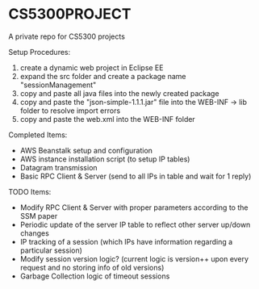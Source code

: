 # CS5300PROJECT
A private repo for CS5300 projects

Setup Procedures:

1) create a dynamic web project in Eclipse EE <br>
2) expand the src folder and create a package name "sessionManagement" <br>
3) copy and paste all java files into the newly created package <br>
4) copy and paste the "json-simple-1.1.1.jar" file into the WEB-INF -> lib folder to resolve import errors <br>
5) copy and paste the web.xml into the WEB-INF folder <br>

Completed Items:

- AWS Beanstalk setup and configuration
- AWS instance installation script (to setup IP tables)
- Datagram transmission
- Basic RPC Client & Server (send to all IPs in table and wait for 1 reply)

TODO Items:
- Modify RPC Client & Server with proper parameters according to the SSM paper
- Periodic update of the server IP table to reflect other server up/down changes
- IP tracking of a session (which IPs have information regarding a particular session)
- Modify session version logic? (current logic is version++ upon every request and no storing info of old versions)
- Garbage Collection logic of timeout sessions
